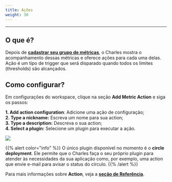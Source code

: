 ```yaml
---
title: Ações
weight: 30
---
```


---

## O que é? 

Depois de [**cadastrar seu grupo de métricas**](../../../../referencia/metricas/grupo-de-metricas), o Charles mostra o acompanhamento dessas métricas e oferece ações para cada uma delas. Ação é um tipo de trigger que será disparado quando todos os limites \(thresholds\) são alcançados.

## Como configurar? 

Em configurações do workspace, clique na seção **Add Metric Action** e siga os passos:

**1. Add action configuration**: Adicione uma ação de configuração;  
**2. Type a nickname:** Escreva um nome para sua action;  
**3. Type a description:** Descreva o sua action;  
**4. Select a plugin:** Selecione um plugin para executar a ação.

![](//workspace_metricaction%20%282%29.gif)

{{% alert color="info" %}}
O único plugin disponível no momento é o **circle deployment**. Ele permite que o Charles faça o seu próprio plugin para atender às necessidades da sua aplicação como, por exemplo, uma action que envie e-mail para avisar o status do círculo.
{{% /alert %}}

Para mais informações sobre **Action**, veja a [**seção de Referência**](../../../referencia/metricas/acoes).
